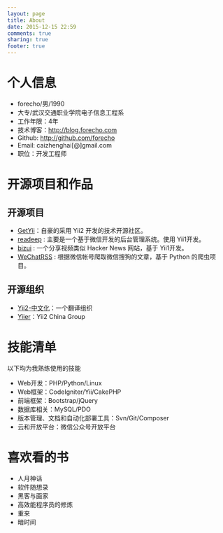 ```yaml
---
layout: page
title: About
date: 2015-12-15 22:59
comments: true
sharing: true
footer: true
---
```


# 个人信息

 - forecho/男/1990
 - 大专/武汉交通职业学院电子信息工程系
 - 工作年限：4年
 - 技术博客：<http://blog.forecho.com>
 - Github: <http://github.com/forecho>
 - Email: caizhenghai[@]gmail.com
 - 职位：开发工程师

# 开源项目和作品

## 开源项目

 - [GetYii](https://github.com/iiYii/getyii)：自豪的采用 Yii2 开发的技术开源社区。
 - [readeep](https://github.com/forecho/readeep) : 主要是一个基于微信开发的后台管理系统。使用 Yii1开发。
 - [bizui](http://github.com/forecho/bizui) : 一个分享视频类似 Hacker News 网站，基于 Yii1开发。
 - [WeChatRSS](https://github.com/forecho/WeChatRSS) : 根据微信帐号爬取微信搜狗的文章，基于 Python 的爬虫项目。


## 开源组织

- [Yii2-中文化](https://github.com/yii2-chinesization)：一个翻译组织
- [Yiier](https://github.com/yiier)：Yii2 China Group

# 技能清单

以下均为我熟练使用的技能

- Web开发：PHP/Python/Linux
- Web框架：CodeIgniter/Yii/CakePHP
- 前端框架：Bootstrap/jQuery
- 数据库相关：MySQL/PDO
- 版本管理、文档和自动化部署工具：Svn/Git/Composer
- 云和开放平台：微信公众号开放平台

# 喜欢看的书

- 人月神话
- 软件随想录
- 黑客与画家
- 高效能程序员的修炼
- 重来
- 暗时间